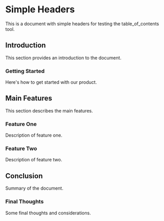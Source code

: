 # Simple Headers

This is a document with simple headers for testing the table_of_contents tool.

## Introduction

This section provides an introduction to the document.

### Getting Started

Here's how to get started with our product.

## Main Features

This section describes the main features.

### Feature One

Description of feature one.

### Feature Two

Description of feature two.

## Conclusion

Summary of the document.

### Final Thoughts

Some final thoughts and considerations.